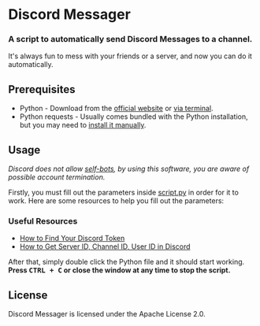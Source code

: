 # Discord Messager

### A script to automatically send Discord Messages to a channel.

It's always fun to mess with your friends or a server, and now you can do it automatically.

## Prerequisites

* Python - Download from the [official website](https://www.python.org/) or [via terminal](https://docs.python-guide.org/starting/install3/linux/).
* Python requests - Usually comes bundled with the Python installation, but you may need to [install it manually](https://pypi.org/project/requests/).

## Usage

*Discord does not allow [self-bots](https://support.discord.com/hc/en-us/articles/115002192352-Automated-user-accounts-self-bots-), by using this software, you are aware of possible account termination.*

Firstly, you must fill out the parameters inside [script.py](./script.py) in order for it to work. Here are some resources to help you fill out the parameters:

### Useful Resources

* [How to Find Your Discord Token](https://www.youtube.com/watch?v=YEgFvgg7ZPI)
* [How to Get Server ID, Channel ID, User ID in Discord](https://www.youtube.com/watch?v=NLWtSHWKbAI)

After that, simply double click the Python file and it should start working. **Press <kbd>CTRL + C</kbd> or close the window at any time to stop the script.** 

## License

Discord Messager is licensed under the Apache License 2.0.
